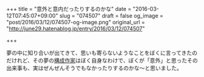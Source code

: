+++
title = "意外と意内だったりするのかな"
date = "2016-03-12T07:45:07+09:00"
slug = "074507"
draft = false
og_image = "post/2016/03/12/074507-og-image.png"
original_url = "http://june29.hatenablog.jp/entry/2016/03/12/074507"

+++

<p>夢の中に知り合いが出てきて、思いも寄らないようなことをぼくに言ってきたのだけれど、その夢の<a class="keyword" href="http://d.hatena.ne.jp/keyword/%B9%BD%C0%AE%BA%EE%B2%C8">構成作家</a>はぼく自身なわけで、ぼくが「意外」と思ったその出来事も、実はぜんぜんそうでもなかったりするのかな〜と思いました。</p>